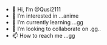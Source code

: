- 👋 Hi, I’m @Qusi2111
- 👀 I’m interested in ...anime
- 🌱 I’m currently learning ...gg
- 💞️ I’m looking to collaborate on .gg..
- 📫 How to reach me ...gg

<!---
Qusi2111/Qusi2111 is a ✨ special ✨ repository because its `README.md` (this file) appears on your GitHub profile.
You can click the Preview link to take a look at your changes.
--->
